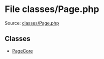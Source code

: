 File classes/Page.php
=========

Source: [classes/Page.php](https://github.com/PrestaShop/PrestaShop/blob/1.6.0.4/classes/Page.php)


Classes
-------

* [PageCore](class.PageCore.md)

